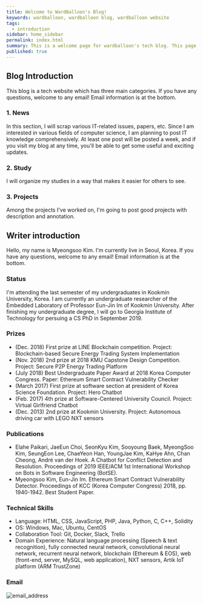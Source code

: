 ```yaml
---
title: Welcome to WardBalloon's Blog!
keywords: wardballoon, wardballoon blog, wardballoon website
tags:
  - introduction
sidebar: home_sidebar
permalink: index.html
summary: This is a welcome page for wardballoon's tech blog. This page explains blog concept and categories. The content in this page also contains the blog writer's information.
published: true
---
```


## Blog Introduction

This blog is a tech website which has three main categories. If you have any questions, welcome to any email! Email information is at the bottom.

### 1. News

In this section, I will scrap various IT-related issues, papers, etc. Since I am interested in various fields of computer science, I am planning to post IT knowledge comprehensively. At least one post will be posted a week, and if you visit my blog at any time, you'll be able to get some useful and exciting updates.

### 2. Study

I will organize my studies in a way that makes it easier for others to see.

### 3. Projects

Among the projects I've worked on, I'm going to post good projects with description and annotation.

## Writer introduction

Hello, my name is Myeongsoo Kim. I'm currently live in Seoul, Korea. If you have any questions, welcome to any email! Email information is at the bottom.

### Status

I'm attending the last semester of my undergraduates in Kookmin University, Korea. I am currently an undergraduate researcher of the Embedded Laboratory of Professor Eun-Jin Im of Kookmin University. After finishing my undergraduate degree, I will go to Georgia Institute of Technology for persuing a CS PhD in September 2019.

### Prizes

*	(Dec. 2018) First prize at LINE Blockchain competition.
Project: Blockchain-based Secure Energy Trading System Implementation
* (Nov. 2018) 2nd prize at 2018 KMU Capstone Design Competition.
Project: Secure P2P Energy Trading Platform
*	(July 2018) Best Undergraduate Paper Award at 2018 Korea Computer Congress.
Paper: Ethereum Smart Contract Vulnerability Checker
*	(March 2017) First prize at software section at president of Korea Science Foundation.
Project: Hero Chatbot
* (Feb. 2017)	 4th prize at Software-Centered University Council.
Project: Virtual Girlfriend Chatbot
* (Dec. 2013)	2nd prize at Kookmin University.
Project: Autonomous driving car with LEGO NXT sensors


### Publications

* Elahe Paikari, JaeEun Choi, SeonKyu Kim, Sooyoung Baek, MyeongSoo Kim, SeungEon Lee, ChaeYeon Han, YoungJae Kim, KaHye Ahn, Chan Cheong, André van der Hoek. A Chatbot for Conflict Detection and Resolution. Proceedings of 2019 IEEE/ACM 1st International Workshop on Bots in Software Engineering (BotSE).
* Myeongsoo Kim, Eun-Jin Im. Ethereum Smart Contract Vulnerability Detector. Proceedings of KCC (Korea Computer Congress) 2018, pp. 1940-1942. Best Student Paper.

### Technical Skills

*	Language: HTML, CSS, JavaScript, PHP, Java, Python, C, C++, Solidity
*	OS: Windows, Mac, Ubuntu, CentOS
*	Collaboration Tool: Git, Docker, Slack, Trello
*	Domain Experience: Natural language processing (Speech & text recognition), fully connected neural network, convolutional neural network, recurrent neural network, blockchain (Ethereum & EOS), web (front-end, server, MySQL, web application), NXT sensors, Artik IoT platform (ARM TrustZone)


### Email

![email_address](https://wardballoon.github.io/images/email.png)
